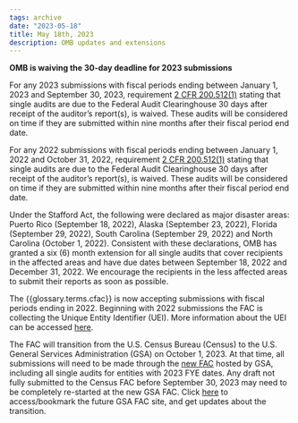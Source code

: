 ```yaml
---
tags: archive
date: "2023-05-18"
title: May 18th, 2023
description: OMB updates and extensions
---
```

**OMB is waiving the 30-day deadline for 2023 submissions** 

For any 2023 submissions with fiscal periods ending between January 1, 2023 and September 30, 2023, requirement [2 CFR 200.512(1)](https://www.ecfr.gov/current/title-2/part-200/section-200.512#p-200.512(a)(1)) stating that single audits are due to the Federal Audit Clearinghouse 30 days after receipt of the auditor’s report(s), is waived. These audits will be considered on time if they are submitted within nine months after their fiscal period end date.

For any 2022 submissions with fiscal periods ending between January 1, 2022 and October 31, 2022, requirement [2 CFR 200.512(1)](https://www.ecfr.gov/current/title-2/part-200/section-200.512#p-200.512(a)(1)) stating that single audits are due to the Federal Audit Clearinghouse 30 days after receipt of the auditor’s report(s), is waived. These audits will be considered on time if they are submitted within nine months after their fiscal period end date.

Under the Stafford Act, the following were declared as major disaster areas: Puerto Rico (September 18, 2022), Alaska (September 23, 2022), Florida (September 29, 2022), South Carolina (September 29, 2022) and North Carolina (October 1, 2022). Consistent with these declarations, OMB has granted a six (6) month extension for all single audits that cover recipients in the affected areas and have due dates between September 18, 2022 and December 31, 2022. We encourage the recipients in the less affected areas to submit their reports as soon as possible.

The {{glossary.terms.cfac}} is now accepting submissions with fiscal periods ending in 2022. Beginning with 2022 submissions the FAC is collecting the Unique Entity Identifier (UEI). More information about the UEI can be accessed [here](https://facweb.census.gov/FAQs.aspx#e-qUEI).

The FAC will transition from the U.S. Census Bureau (Census) to the U.S. General Services Administration (GSA) on October 1, 2023. At that time, all submissions will need to be made through the [new FAC](https://www.fac.gov/) hosted by GSA, including all single audits for entities with 2023 FYE dates. Any draft not fully submitted to the Census FAC before September 30, 2023 may need to be completely re-started at the new GSA FAC. Click [here](https://www.fac.gov/) to access/bookmark the future GSA FAC site, and get updates about the transition.
